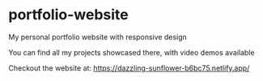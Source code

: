 # portfolio-website
My personal portfolio website with responsive design

You can find all my projects showcased there, with video demos available

Checkout the website at: 
https://dazzling-sunflower-b6bc75.netlify.app/
